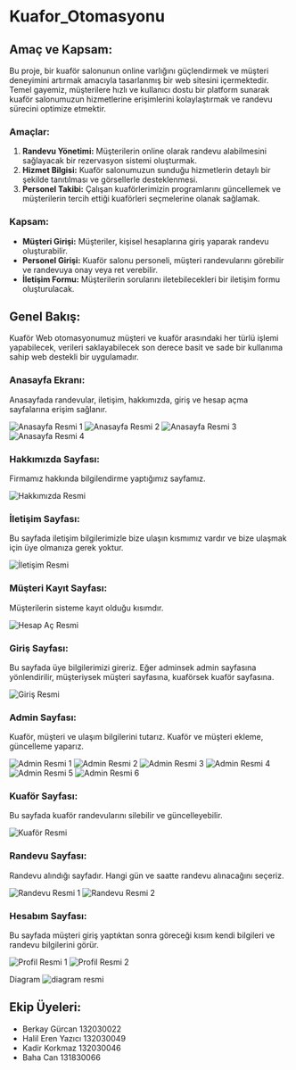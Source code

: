 # Kuafor_Otomasyonu

## Amaç ve Kapsam:

<p>Bu proje, bir kuaför salonunun online varlığını güçlendirmek ve müşteri deneyimini artırmak amacıyla tasarlanmış bir web sitesini içermektedir. Temel gayemiz, müşterilere hızlı ve kullanıcı dostu bir platform sunarak kuaför salonumuzun hizmetlerine erişimlerini kolaylaştırmak ve randevu sürecini optimize etmektir.</p>

### Amaçlar:

1. **Randevu Yönetimi:** Müşterilerin online olarak randevu alabilmesini sağlayacak bir rezervasyon sistemi oluşturmak.
2. **Hizmet Bilgisi:** Kuaför salonumuzun sunduğu hizmetlerin detaylı bir şekilde tanıtılması ve görsellerle desteklenmesi.
3. **Personel Takibi:** Çalışan kuaförlerimizin programlarını güncellemek ve müşterilerin tercih ettiği kuaförleri seçmelerine olanak sağlamak.

### Kapsam:

- **Müşteri Girişi:** Müşteriler, kişisel hesaplarına giriş yaparak randevu oluşturabilir.
- **Personel Girişi:** Kuaför salonu personeli, müşteri randevularını görebilir ve randevuya onay veya ret verebilir.
- **İletişim Formu:** Müşterilerin sorularını iletebilecekleri bir iletişim formu oluşturulacak.

## Genel Bakış:

Kuaför Web otomasyonumuz müşteri ve kuaför arasındaki her türlü işlemi yapabilecek, verileri saklayabilecek son derece basit ve sade bir kullanıma sahip web destekli bir uygulamadır.

### Anasayfa Ekranı:

Anasayfada randevular, iletişim, hakkımızda, giriş ve hesap açma sayfalarına erişim sağlanır.

![Anasayfa Resmi 1](resim/anasayfa.png) ![Anasayfa Resmi 2](resim/anasayfa2.png)
![Anasayfa Resmi 3](resim/anasayfa3.png) ![Anasayfa Resmi 4](resim/anasayfa4.png)

### Hakkımızda Sayfası:

Firmamız hakkında bilgilendirme yaptığımız sayfamız.

![Hakkımızda Resmi](resim/hakkimizda.png)

### İletişim Sayfası:

Bu sayfada iletişim bilgilerimizle bize ulaşın kısmımız vardır ve bize ulaşmak için üye olmanıza gerek yoktur.

![İletişim Resmi](resim/iletisim.png)

### Müşteri Kayıt Sayfası:

Müşterilerin sisteme kayıt olduğu kısımdır.

![Hesap Aç Resmi](resim/hesapac.png)

### Giriş Sayfası:

Bu sayfada üye bilgilerimizi gireriz. Eğer adminsek admin sayfasına yönlendirilir, müşteriysek müşteri sayfasına, kuaförsek kuaför sayfasına.

![Giriş Resmi](resim/giris.png)

### Admin Sayfası:

Kuaför, müşteri ve ulaşım bilgilerini tutarız. Kuaför ve müşteri ekleme, güncelleme yaparız.

![Admin Resmi 1](resim/admin1.png)
![Admin Resmi 2](resim/admin2.png)
![Admin Resmi 3](resim/admin3.png)
![Admin Resmi 4](resim/admin4.png)
![Admin Resmi 5](resim/admin5.png)
![Admin Resmi 6](resim/admin6.png)

### Kuaför Sayfası:

Bu sayfada kuaför randevularını silebilir ve güncelleyebilir.

![Kuaför Resmi](resim/kuafor.png)

### Randevu Sayfası:

Randevu alındığı sayfadır. Hangi gün ve saatte randevu alınacağını seçeriz.

![Randevu Resmi 1](resim/randevu.png)
![Randevu Resmi 2](resim/randevu2.png)

### Hesabım Sayfası:

Bu sayfada müşteri giriş yaptıktan sonra göreceği kısım kendi bilgileri ve randevu bilgilerini görür.

![Profil Resmi 1](resim/profil1.png)
![Profil Resmi 2](resim/profil2.png)

Diagram
![diagram resmi](resim/diagram.png)

## Ekip Üyeleri:

- Berkay Gürcan 132030022
- Halil Eren Yazıcı 132030049
- Kadir Korkmaz 132030046
- Baha Can 131830066
